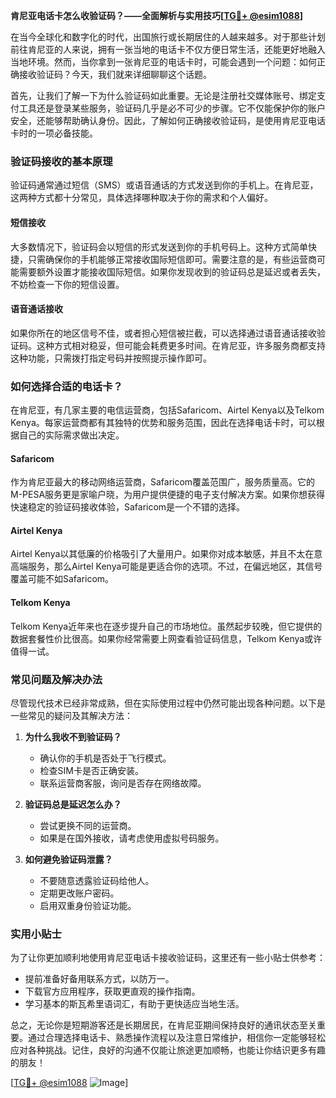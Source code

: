**肯尼亚电话卡怎么收验证码？——全面解析与实用技巧[[TG💪+ @esim1088](https://t.me/s/esim1088)]**

在当今全球化和数字化的时代，出国旅行或长期居住的人越来越多。对于那些计划前往肯尼亚的人来说，拥有一张当地的电话卡不仅方便日常生活，还能更好地融入当地环境。然而，当你拿到一张肯尼亚的电话卡时，可能会遇到一个问题：如何正确接收验证码？今天，我们就来详细聊聊这个话题。

首先，让我们了解一下为什么验证码如此重要。无论是注册社交媒体账号、绑定支付工具还是登录某些服务，验证码几乎是必不可少的步骤。它不仅能保护你的账户安全，还能够帮助确认身份。因此，了解如何正确接收验证码，是使用肯尼亚电话卡时的一项必备技能。

### 验证码接收的基本原理

验证码通常通过短信（SMS）或语音通话的方式发送到你的手机上。在肯尼亚，这两种方式都十分常见，具体选择哪种取决于你的需求和个人偏好。

#### 短信接收
大多数情况下，验证码会以短信的形式发送到你的手机号码上。这种方式简单快捷，只需确保你的手机能够正常接收国际短信即可。需要注意的是，有些运营商可能需要额外设置才能接收国际短信。如果你发现收到的验证码总是延迟或者丢失，不妨检查一下你的短信设置。

#### 语音通话接收
如果你所在的地区信号不佳，或者担心短信被拦截，可以选择通过语音通话接收验证码。这种方式相对稳妥，但可能会耗费更多时间。在肯尼亚，许多服务商都支持这种功能，只需拨打指定号码并按照提示操作即可。

### 如何选择合适的电话卡？

在肯尼亚，有几家主要的电信运营商，包括Safaricom、Airtel Kenya以及Telkom Kenya。每家运营商都有其独特的优势和服务范围，因此在选择电话卡时，可以根据自己的实际需求做出决定。

#### Safaricom
作为肯尼亚最大的移动网络运营商，Safaricom覆盖范围广，服务质量高。它的M-PESA服务更是家喻户晓，为用户提供便捷的电子支付解决方案。如果你想获得快速稳定的验证码接收体验，Safaricom是一个不错的选择。

#### Airtel Kenya
Airtel Kenya以其低廉的价格吸引了大量用户。如果你对成本敏感，并且不太在意高端服务，那么Airtel Kenya可能是更适合你的选项。不过，在偏远地区，其信号覆盖可能不如Safaricom。

#### Telkom Kenya
Telkom Kenya近年来也在逐步提升自己的市场地位。虽然起步较晚，但它提供的数据套餐性价比很高。如果你经常需要上网查看验证码信息，Telkom Kenya或许值得一试。

### 常见问题及解决办法

尽管现代技术已经非常成熟，但在实际使用过程中仍然可能出现各种问题。以下是一些常见的疑问及其解决方法：

1. **为什么我收不到验证码？**
   - 确认你的手机是否处于飞行模式。
   - 检查SIM卡是否正确安装。
   - 联系运营商客服，询问是否存在网络故障。

2. **验证码总是延迟怎么办？**
   - 尝试更换不同的运营商。
   - 如果是在国外接收，请考虑使用虚拟号码服务。

3. **如何避免验证码泄露？**
   - 不要随意透露验证码给他人。
   - 定期更改账户密码。
   - 启用双重身份验证功能。

### 实用小贴士

为了让你更加顺利地使用肯尼亚电话卡接收验证码，这里还有一些小贴士供参考：

- 提前准备好备用联系方式，以防万一。
- 下载官方应用程序，获取更直观的操作指南。
- 学习基本的斯瓦希里语词汇，有助于更快适应当地生活。

总之，无论你是短期游客还是长期居民，在肯尼亚期间保持良好的通讯状态至关重要。通过合理选择电话卡、熟悉操作流程以及注意日常维护，相信你一定能够轻松应对各种挑战。记住，良好的沟通不仅能让旅途更加顺畅，也能让你结识更多有趣的朋友！

[[TG💪+ @esim1088](https://t.me/s/esim1088) ![Image](https://i.postimg.cc/4NQfJmqS/Snipaste-2025-05-13-00-14-12.png)]